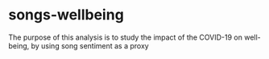 # songs-wellbeing
The purpose of this analysis is to study the impact of the COVID-19 on well-being, by using song sentiment as a proxy
